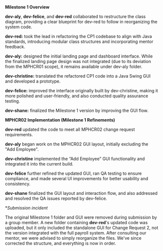 **Milestone 1 Overview**

**dev-aly**, **dev-felice**, and **dev-red** collaborated to restructure the class diagram, providing a clear blueprint for dev-red to follow in reorganizing the system code.

**dev-red:** took the lead in refactoring the CP1 codebase to align with Java standards, introducing modular class structures and incorporating mentor feedback.

**dev-aly:** designed the initial landing page and dashboard interface. While the finalized landing page design was not integrated (due to its deviation from the MPHCR01 scope), it remains available under dev-aly folder.

**dev-christine:** translated the refactored CP1 code into a Java Swing GUI and developed a prototype.

**dev-felice:** improved the interface originally built by dev-christine, making it more polished and user-friendly, and also conducted quality assurance testing.

**dev-shane:** finalized the Milestone 1 version by improving the GUI flow.

**MPHCR02 Implementation (Milestone 1 Refinements)**

**dev-red** updated the code to meet all MPHCR02 change request requirements.

**dev-aly** began work on the MPHCR02 GUI layout, initially excluding the "Add Employee".

**dev-christine** implemented the “Add Employee” GUI functionality and integrated it into the current build.

**dev-felice** further refined the updated GUI, ran QA testing to ensure compliance, and made several UI improvements for better usability and consistency.

**dev-shane** finalized the GUI layout and interaction flow, and also addressed and resolved the QA issues reported by dev-felice.

**Submission incident*

The original Milestone 1 folder and GUI were removed during submission by a group member. A new folder containing **dev-red**'s updated code was uploaded, but it only included the standalone GUI for Change Request 2, not the version integrated with the full payroll system. After consulting our mentor, we were advised to simply reorganize the files. We've since corrected the structure, and everything is now in order.
